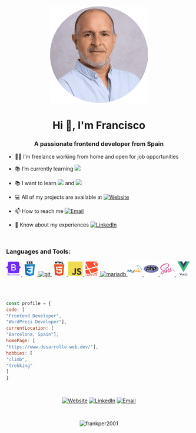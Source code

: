 <br/>

<p align="center">
<a href="https://github.com/frankper2001/"><img alt="Email" src="https://github.com/frankper2001/frankper2001/blob/main/FotoCarnetCircular2%20(1).png"></a>

</p>

<h1 align="center">Hi 👋, I'm Francisco</h1>
<h3 align="center">A passionate frontend developer from Spain</h3>



- 👨‍💻 I’m freelance working from home and open for job opportunities

- :books: I’m currently learning  <img src="https://img.shields.io/badge/-vue.js-3a495d?style=flat&logo=vue.js&logoColor=4FC08D">

- :books: I want to learn  <img src="https://img.shields.io/badge/-react-3a495d?style=flat&logo=react&logoColor=67b7f7">  and  <img src="http://img.shields.io/badge/-angular-black?style=flat&logo=angular&logoColor=DD0031"/>

- 💻 All of my projects are available at  <a href="https://www.desarrollo-web.dev" target="_blank"><img alt="Website" src="https://img.shields.io/badge/Website-www.desarrolloWeb.dev-blue?style=flat&logo=google-chrome"></a>

- 📫 How to reach me  <a href="mailto:frankper2001.es@gmail.com"><img alt="Email" src="https://img.shields.io/badge/Email-frankper2001.es@gmail.com-blue?style=flat&logo=gmail"></a>


- 📄 Know about my experiences  <a href="https://www.linkedin.com/in/franciscojoseperez/" target="_blank"><img alt="LinkedIn" src="https://img.shields.io/badge/LinkedIn-@FranciscoPerez-blue?style=flat&logo=linkedin"></a>


<br/>

<h3 align="left">Languages and Tools:</h3>
<p align="left"> 
<a href="https://getbootstrap.com" target="_blank"> <img src="https://raw.githubusercontent.com/devicons/devicon/master/icons/bootstrap/bootstrap-plain-wordmark.svg" alt="bootstrap" width="40" height="40"/> </a> 
<a href="https://www.w3schools.com/css/" target="_blank"> <img src="https://raw.githubusercontent.com/devicons/devicon/master/icons/css3/css3-original-wordmark.svg" alt="css3" width="40" height="40"/> </a> 
<a href="https://git-scm.com/" target="_blank"> <img src="https://www.vectorlogo.zone/logos/git-scm/git-scm-icon.svg" alt="git" width="40" height="40"/> </a> 
<a href="https://www.w3.org/html/" target="_blank"> <img src="https://raw.githubusercontent.com/devicons/devicon/master/icons/html5/html5-original-wordmark.svg" alt="html5" width="40" height="40"/> </a> 
<a href="https://developer.mozilla.org/en-US/docs/Web/JavaScript" target="_blank"> <img src="https://raw.githubusercontent.com/devicons/devicon/master/icons/javascript/javascript-original.svg" alt="javascript" width="40" height="40"/> </a> 
<a href="https://laravel.com/" target="_blank"> <img src="https://raw.githubusercontent.com/devicons/devicon/master/icons/laravel/laravel-plain-wordmark.svg" alt="laravel" width="40" height="40"/> </a> 
<a href="https://mariadb.org/" target="_blank"> <img src="https://www.vectorlogo.zone/logos/mariadb/mariadb-icon.svg" alt="mariadb" width="40" height="40"/> </a> 
<a href="https://www.mysql.com/" target="_blank"> <img src="https://raw.githubusercontent.com/devicons/devicon/master/icons/mysql/mysql-original-wordmark.svg" alt="mysql" width="40" height="40"/> </a> 
<a href="https://www.php.net" target="_blank"> <img src="https://raw.githubusercontent.com/devicons/devicon/master/icons/php/php-original.svg" alt="php" width="40" height="40"/> </a> 
<a href="https://sass-lang.com" target="_blank"> <img src="https://raw.githubusercontent.com/devicons/devicon/master/icons/sass/sass-original.svg" alt="sass" width="40" height="40"/> </a> 
<a href="https://vuejs.org/" target="_blank"> <img src="https://raw.githubusercontent.com/devicons/devicon/master/icons/vuejs/vuejs-original-wordmark.svg" alt="vuejs" width="40" height="40"/> </a> 
</p>
<br/>
<br/>

```javascript
const profile = {
code: [
"Frontend Developer", 
"WordPress Developer"],
currentLocation: [
"Barcelona, Spain"],
homePage: [
"https://www.desarrollo-web.dev/"],
hobbies: [
"climb",
"trekking"
]
}
```
<br/>
<p align="center">
<a href="https://www.desarrollo-web.dev" target="_blank"><img alt="Website" src="https://img.shields.io/badge/Website-www.desarrolloWeb.dev-blue?style=flat&logo=google-chrome"></a>
<a href="https://www.linkedin.com/in/franciscojoseperez/" target="_blank"><img alt="LinkedIn" src="https://img.shields.io/badge/LinkedIn-@FranciscoPerez-blue?style=flat&logo=linkedin"></a>
<a href="mailto:frankper2001.es@gmail.com"><img alt="Email" src="https://img.shields.io/badge/Email-frankper2001.es@gmail.com-blue?style=flat&logo=gmail"></a>
</p>
<br/>
<p align="center"> <img src="https://komarev.com/ghpvc/?username=frankper2001&label=Profile%20views&color=0e75b6&style=flat" alt="frankper2001" /> </p>
